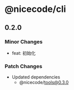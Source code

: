 # @nicecode/cli

## 0.2.0

### Minor Changes

- feat: 初始化

### Patch Changes

- Updated dependencies
  - @nicecode/tools@0.3.0
